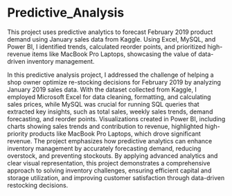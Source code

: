 # Predictive_Analysis
This project uses predictive analytics to forecast February 2019 product demand using January sales data from Kaggle. Using Excel, MySQL, and Power BI, I identified trends, calculated reorder points, and prioritized high-revenue items like MacBook Pro Laptops, showcasing the value of data-driven inventory management.

In this predictive analysis project, I addressed the challenge of helping a shop owner optimize re-stocking decisions for February 2019 by analyzing January 2019 sales data. With the dataset collected from Kaggle, I employed Microsoft Excel for data cleaning, formatting, and calculating sales prices, while MySQL was crucial for running SQL queries that extracted key insights, such as total sales, weekly sales trends, demand forecasting, and reorder points. Visualizations created in Power BI, including charts showing sales trends and contribution to revenue, highlighted high-priority products like MacBook Pro Laptops, which drove significant revenue. The project emphasizes how predictive analytics can enhance inventory management by accurately forecasting demand, reducing overstock, and preventing stockouts. By applying advanced analytics and clear visual representation, this project demonstrates a comprehensive approach to solving inventory challenges, ensuring efficient capital and storage utilization, and improving customer satisfaction through data-driven restocking decisions.
